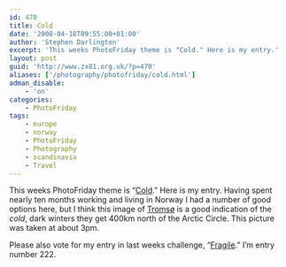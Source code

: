 ```yaml
---
id: 470
title: Cold
date: '2008-04-18T09:55:00+01:00'
author: 'Stephen Darlington'
excerpt: 'This weeks PhotoFriday theme is "Cold." Here is my entry.'
layout: post
guid: 'http://www.zx81.org.uk/?p=470'
aliases: ['/photography/photofriday/cold.html']
adman_disable:
    - 'on'
categories:
    - PhotoFriday
tags:
    - europe
    - norway
    - PhotoFriday
    - Photography
    - scandinavia
    - Travel
---
```


This weeks PhotoFriday theme is “[Cold](http://www.photofriday.com/archives/challenge/000764.php).” Here is my entry. Having spent nearly ten months working and living in Norway I had a number of good options here, but I think this image of [Tromsø](/travel/norway.html) is a good indication of the *cold*, dark winters they get 400km north of the Arctic Circle. This picture was taken at about 3pm.

Please also vote for my entry in last weeks challenge, “[Fragile](http://www.photofriday.com/linkviewer.php?id=762).” I’m entry number 222.